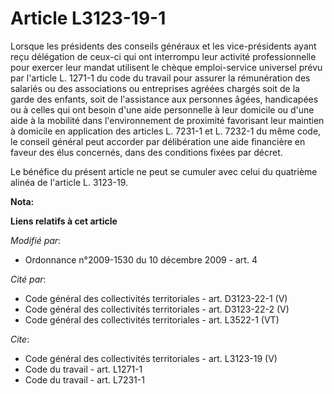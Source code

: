 # Article L3123-19-1

Lorsque les présidents des conseils généraux et les vice-présidents ayant reçu délégation de ceux-ci qui ont interrompu leur
activité professionnelle pour exercer leur mandat utilisent le chèque emploi-service universel prévu par l'article L. 1271-1
du code du travail pour assurer la rémunération des salariés ou des associations ou entreprises agréées chargés soit de la
garde des enfants, soit de l'assistance aux personnes âgées, handicapées ou à celles qui ont besoin d'une aide personnelle à
leur domicile ou d'une aide à la mobilité dans l'environnement de proximité favorisant leur maintien à domicile en
application des articles L. 7231-1 et L. 7232-1 du même code, le conseil général peut accorder par délibération une aide
financière en faveur des élus concernés, dans des conditions fixées par décret. 

Le bénéfice du présent article ne peut se cumuler avec celui du quatrième alinéa de l'article L. 3123-19.

**Nota:**



**Liens relatifs à cet article**

_Modifié par_:

  - Ordonnance n°2009-1530 du 10 décembre 2009 - art. 4

_Cité par_:

  - Code général des collectivités territoriales - art. D3123-22-1 (V)
  - Code général des collectivités territoriales - art. D3123-22-2 (V)
  - Code général des collectivités territoriales - art. L3522-1 (VT)

_Cite_:

  - Code général des collectivités territoriales - art. L3123-19 (V)
  - Code du travail - art. L1271-1
  - Code du travail - art. L7231-1
